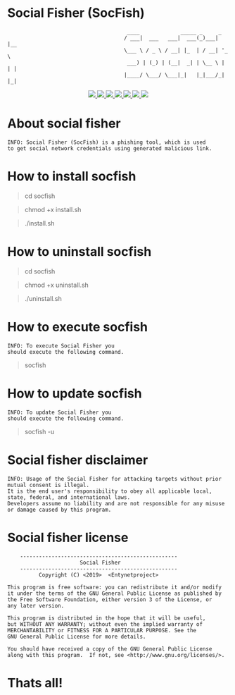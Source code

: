 # Social Fisher (SocFish)      

                                          ____             _____ _     _     
                                         / ___|  ___   ___|  ___(_)___| |__  
                                         \___ \ / _ \ / __| |_  | / __| '_ \ 
                                          ___) | (_) | (__|  _| | \__ \ | | |
                                         |____/ \___/ \___|_|   |_|___/_| |_|

<p align="center">
  <a href="http://entynetproject.simplesite.com/">
    <img src="https://img.shields.io/badge/entynetproject-Ivan%20Nikolsky-blue.svg">
  </a> 
  <a href="https://github.com/entynetproject/socfish/releases">
    <img src="https://img.shields.io/github/release/entynetproject/socfish.svg">
  </a>
  <a href="https://wikipedia.org/wiki/Shell_script">
    <img src="https://img.shields.io/badge/language-shell-green.svg">
 </a>
  <a href="https://github.com/entynetproject/socfish">
      <img src="https://img.shields.io/badge/sites-18-red.svg?maxAge=2592000">
  </a>
  <a href="https://github.com/entynetproject/socfish/issues?q=is%3Aissue+is%3Aclosed">
      <img src="https://img.shields.io/github/issues/entynetproject/socfish.svg">
  </a>
  <a href="https://github.com/entynetproject/socfish/wiki">
      <img src="https://img.shields.io/badge/wiki%20-socfish-lightgrey.svg">
 </a>
<a href="https://mobile.twitter.com/entynetproject">
    <img src="https://img.shields.io/badge/twitter-entynetproject-blue.svg">
 </a>
</p>

# About social fisher

    INFO: Social Fisher (SocFish) is a phishing tool, which is used 
    to get social network credentials using generated malicious link.

# How to install socfish

> cd socfish

> chmod +x install.sh

> ./install.sh

# How to uninstall socfish

> cd socfish

> chmod +x uninstall.sh

> ./uninstall.sh


# How to execute socfish

    INFO: To execute Social Fisher you 
    should execute the following command.

> socfish

# How to update socfish

    INFO: To update Social Fisher you 
    should execute the following command.

> socfish -u

# Social fisher disclaimer

    INFO: Usage of the Social Fisher for attacking targets without prior mutual consent is illegal. 
    It is the end user's responsibility to obey all applicable local, state, federal, and international laws. 
    Developers assume no liability and are not responsible for any misuse or damage caused by this program.

# Social fisher license

        --------------------------------------------------
                           Social Fisher                     
        --------------------------------------------------
              Copyright (C) <2019>  <Entynetproject>

    This program is free software: you can redistribute it and/or modify
    it under the terms of the GNU General Public License as published by
    the Free Software Foundation, either version 3 of the License, or
    any later version.

    This program is distributed in the hope that it will be useful,
    but WITHOUT ANY WARRANTY; without even the implied warranty of
    MERCHANTABILITY or FITNESS FOR A PARTICULAR PURPOSE. See the
    GNU General Public License for more details.

    You should have received a copy of the GNU General Public License
    along with this program.  If not, see <http://www.gnu.org/licenses/>.
        

# Thats all!
